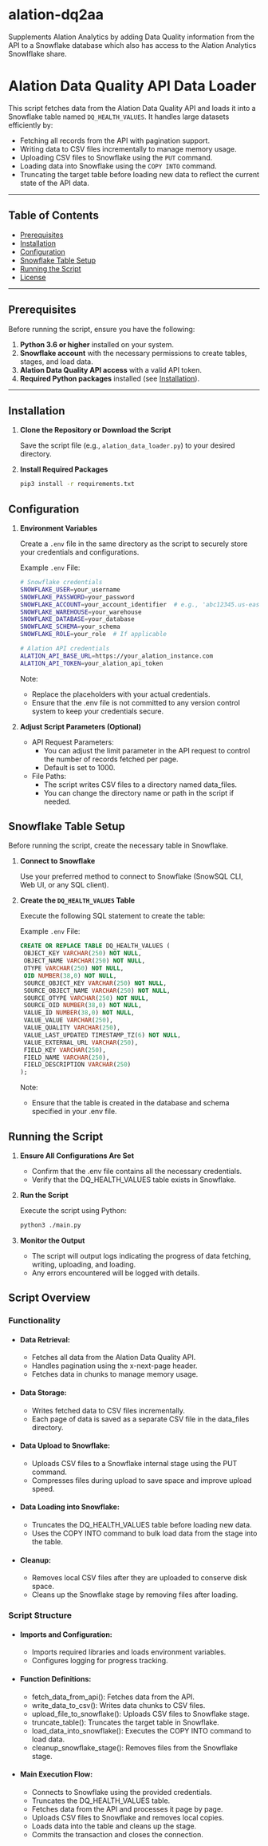 # alation-dq2aa
Supplements Alation Analytics by adding Data Quality information from the API to a Snowflake database which also has access to the Alation Analytics Snowlflake share.

# Alation Data Quality API Data Loader

This script fetches data from the Alation Data Quality API and loads it into a Snowflake table named `DQ_HEALTH_VALUES`. It handles large datasets efficiently by:

- Fetching all records from the API with pagination support.
- Writing data to CSV files incrementally to manage memory usage.
- Uploading CSV files to Snowflake using the `PUT` command.
- Loading data into Snowflake using the `COPY INTO` command.
- Truncating the target table before loading new data to reflect the current state of the API data.

---

## Table of Contents

- [Prerequisites](#prerequisites)
- [Installation](#installation)
- [Configuration](#configuration)
- [Snowflake Table Setup](#snowflake-table-setup)
- [Running the Script](#running-the-script)
- [License](#license)

---

## Prerequisites

Before running the script, ensure you have the following:

1. **Python 3.6 or higher** installed on your system.
2. **Snowflake account** with the necessary permissions to create tables, stages, and load data.
3. **Alation Data Quality API access** with a valid API token.
4. **Required Python packages** installed (see [Installation](#installation)).

---

## Installation

1. **Clone the Repository or Download the Script**

   Save the script file (e.g., `alation_data_loader.py`) to your desired directory.

2. **Install Required Packages**

   ```bash
   pip3 install -r requirements.txt
   ```

## Configuration

1. **Environment Variables**

   Create a `.env` file in the same directory as the script to securely store your credentials and configurations.

   Example `.env` File:
   ```bash
   # Snowflake credentials
   SNOWFLAKE_USER=your_username
   SNOWFLAKE_PASSWORD=your_password
   SNOWFLAKE_ACCOUNT=your_account_identifier  # e.g., 'abc12345.us-east-1'
   SNOWFLAKE_WAREHOUSE=your_warehouse
   SNOWFLAKE_DATABASE=your_database
   SNOWFLAKE_SCHEMA=your_schema
   SNOWFLAKE_ROLE=your_role  # If applicable

   # Alation API credentials
   ALATION_API_BASE_URL=https://your_alation_instance.com
   ALATION_API_TOKEN=your_alation_api_token
   ```

   Note:
   - Replace the placeholders with your actual credentials.
   - Ensure that the .env file is not committed to any version control system to keep your credentials secure.

2. **Adjust Script Parameters (Optional)**
   - API Request Parameters:
      - You can adjust the limit parameter in the API request to control the number of records fetched per page.
      - Default is set to 1000.
   - File Paths:
      - The script writes CSV files to a directory named data_files.
      - You can change the directory name or path in the script if needed.

## Snowflake Table Setup
Before running the script, create the necessary table in Snowflake.
1. **Connect to Snowflake**

   Use your preferred method to connect to Snowflake (SnowSQL CLI, Web UI, or any SQL client).

2. **Create the `DQ_HEALTH_VALUES` Table**

   Execute the following SQL statement to create the table:

   Example `.env` File:
   ```sql
   CREATE OR REPLACE TABLE DQ_HEALTH_VALUES (
    OBJECT_KEY VARCHAR(250) NOT NULL,
    OBJECT_NAME VARCHAR(250) NOT NULL,
    OTYPE VARCHAR(250) NOT NULL,
    OID NUMBER(38,0) NOT NULL,
    SOURCE_OBJECT_KEY VARCHAR(250) NOT NULL,
    SOURCE_OBJECT_NAME VARCHAR(250) NOT NULL,
    SOURCE_OTYPE VARCHAR(250) NOT NULL,
    SOURCE_OID NUMBER(38,0) NOT NULL,
    VALUE_ID NUMBER(38,0) NOT NULL,
    VALUE_VALUE VARCHAR(250),
    VALUE_QUALITY VARCHAR(250),
    VALUE_LAST_UPDATED TIMESTAMP_TZ(6) NOT NULL,
    VALUE_EXTERNAL_URL VARCHAR(250),
    FIELD_KEY VARCHAR(250),
    FIELD_NAME VARCHAR(250),
    FIELD_DESCRIPTION VARCHAR(250)
   );
   ```
   Note:
   - Ensure that the table is created in the database and schema specified in your .env file.

## Running the Script
1. **Ensure All Configurations Are Set**
   - Confirm that the .env file contains all the necessary credentials.
   - Verify that the DQ_HEALTH_VALUES table exists in Snowflake.
2. **Run the Script**

   Execute the script using Python:

   ```bash
   python3 ./main.py
   ```
2. **Monitor the Output**
   - The script will output logs indicating the progress of data fetching, writing, uploading, and loading.
   - Any errors encountered will be logged with details.

## Script Overview
### Functionality
- #### Data Retrieval:
   - Fetches all data from the Alation Data Quality API.
   - Handles pagination using the x-next-page header.
   - Fetches data in chunks to manage memory usage.
- #### Data Storage:
   - Writes fetched data to CSV files incrementally.
   - Each page of data is saved as a separate CSV file in the data_files directory.
- #### Data Upload to Snowflake:
   - Uploads CSV files to a Snowflake internal stage using the PUT command.
   - Compresses files during upload to save space and improve upload speed.
- #### Data Loading into Snowflake:
   - Truncates the DQ_HEALTH_VALUES table before loading new data.
   - Uses the COPY INTO command to bulk load data from the stage into the table.
- #### Cleanup:
   - Removes local CSV files after they are uploaded to conserve disk space.
   - Cleans up the Snowflake stage by removing files after loading.
### Script Structure
- #### Imports and Configuration:
   - Imports required libraries and loads environment variables.
   - Configures logging for progress tracking.
- #### Function Definitions:
   - fetch_data_from_api(): Fetches data from the API.
   - write_data_to_csv(): Writes data chunks to CSV files.
   - upload_file_to_snowflake(): Uploads CSV files to Snowflake stage.
   - truncate_table(): Truncates the target table in Snowflake.
   - load_data_into_snowflake(): Executes the COPY INTO command to load data.
   - cleanup_snowflake_stage(): Removes files from the Snowflake stage.
- #### Main Execution Flow:
   - Connects to Snowflake using the provided credentials.
   - Truncates the DQ_HEALTH_VALUES table.
   - Fetches data from the API and processes it page by page.
   - Uploads CSV files to Snowflake and removes local copies.
   - Loads data into the table and cleans up the stage.
   - Commits the transaction and closes the connection.